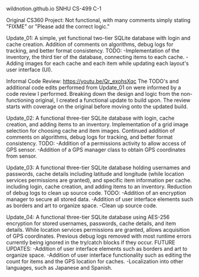 wildnotion.github.io
SNHU CS-499 C-1

Original CS360 Project: Not functional, with many comments simply stating "FIXME" or "Please add the correct logic."

Update_01: A simple, yet functional two-tier SQLite database with login and cache creation.
           Addition of comments on algorithms, debug logs for tracking, and better format consistency. 
TODO:
-Implementation of the inventory, the third tier of the database, connecting items to each cache.
-Adding images for each cache and each item while updating each layout's user interface (UI).

Informal Code Review: https://youtu.be/Qr_exohsXqc
           The TODO's and additional code edits performed from Update_01 on were informed by a code review I performed.
           Breaking down the design and logic from the non-functioning original, I created a functional update to build upon.
           The review starts with coverage on the original before moving onto the updated build.
                
Update_02: A functional three-tier SQLite database with login, cache creation, and adding items to an inventory.
           Implementation of a grid image selection for choosing cache and item images.
           Continued addition of comments on algorithms, debug logs for tracking, and better format consistency. 
TODO:
-Addition of a permissions activity to allow access of GPS sensor.
-Addition of a GPS manager class to obtain GPS coordinates from sensor.

Update_03: A functional three-tier SQLite database holding usernames and passwords, cache details including latitude
           and longitude (while location services permissions are granted), and specific item information per cache.
           including login, cache creation, and adding items to an inventory.
           Reduction of debug logs to clean up source code. 
TODO:
-Addition of an encryption manager to secure all stored data.
-Addition of user interface elements such as borders and art to organize space.
-Clean up source code.

Update_04: A functional three-tier SQLite database using AES-256 encryption for stored usernames, passwords, cache
             details, and item details. While location services permissions are granted, allows acquisition of GPS
             coordinates. Previous debug logs removed with most runtime errors currently being ignored in the try/catch
             blocks if they occur.
FUTURE UPDATES: 
-Addition of user interface elements such as borders and art to organize space.
-Addition of user interface functionality such as editing the count for items and the GPS location for caches. 
-Localization into other languages, such as Japanese and Spanish.
